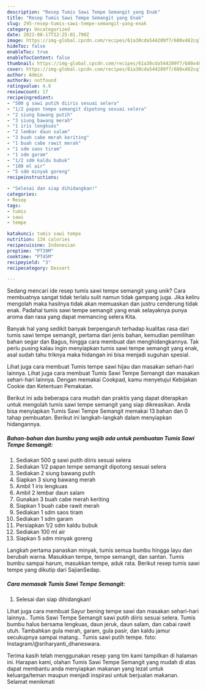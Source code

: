 ```yaml
---
description: "Resep Tumis Sawi Tempe Semangit yang Enak"
title: "Resep Tumis Sawi Tempe Semangit yang Enak"
slug: 295-resep-tumis-sawi-tempe-semangit-yang-enak
category: Uncategorized
date: 2022-08-17T22:25:01.790Z
image: https://img-global.cpcdn.com/recipes/61a30cda544289f7/680x482cq70/tumis-sawi-tempe-semangit-foto-resep-utama.jpg
hideToc: false
enableToc: true
enableTocContent: false
thumbnail: https://img-global.cpcdn.com/recipes/61a30cda544289f7/680x482cq70/tumis-sawi-tempe-semangit-foto-resep-utama.jpg
cover: https://img-global.cpcdn.com/recipes/61a30cda544289f7/680x482cq70/tumis-sawi-tempe-semangit-foto-resep-utama.jpg
author: Admin
authorAv: notfound
ratingvalue: 4.9
reviewcount: 17
recipeingredient:
- "500 g sawi putih diiris sesuai selera"
- "1/2 papan tempe semangit dipotong sesuai selera"
- "2 siung bawang putih"
- "3 siung bawang merah"
- "1 iris lengkuas"
- "2 lembar daun salam"
- "3 buah cabe merah keriting"
- "1 buah cabe rawit merah"
- "1 sdm saos tiram"
- "1 sdm garam"
- "1/2 sdm kaldu bubuk"
- "100 ml air"
- "5 sdm minyak goreng"
recipeinstructions:

- "Selesai dan siap dihidangkan!"
categories:
- Resep
tags:
- tumis
- sawi
- tempe

katakunci: tumis sawi tempe 
nutrition: 134 calories
recipecuisine: Indonesian
preptime: "PT39M"
cooktime: "PT45M"
recipeyield: "3"
recipecategory: Dessert

---
```





Sedang mencari ide resep tumis sawi tempe semangit yang unik? Cara membuatnya sangat tidak terlalu sulit namun tidak gampang juga. Jika keliru mengolah maka hasilnya tidak akan memuaskan dan justru cenderung tidak enak. Padahal tumis sawi tempe semangit yang enak selayaknya punya aroma dan rasa yang dapat memancing selera Kita.





Banyak hal yang sedikit banyak berpengaruh terhadap kualitas rasa dari tumis sawi tempe semangit, pertama dari jenis bahan, kemudian pemilihan bahan segar dan Bagus, hingga cara membuat dan menghidangkannya. Tak perlu pusing kalau ingin menyiapkan tumis sawi tempe semangit yang enak,      asal sudah tahu triknya maka hidangan ini bisa menjadi suguhan spesial.














Lihat juga cara membuat Tumis tempe sawi hijau dan masakan sehari-hari lainnya. Lihat juga cara membuat Tumis Sawi Tempe Semangit dan masakan sehari-hari lainnya. Dengan memakai Cookpad, kamu menyetujui Kebijakan Cookie dan Ketentuan Pemakaian.






Berikut ini ada beberapa cara mudah dan praktis yang dapat diterapkan untuk mengolah tumis sawi tempe semangit yang siap dikreasikan. Anda bisa menyiapkan Tumis Sawi Tempe Semangit memakai 13 bahan dan 0 tahap pembuatan. Berikut ini langkah-langkah dalam menyiapkan hidangannya.

<!--inarticleads1-->

##### Bahan-bahan dan bumbu yang wajib ada untuk pembuatan Tumis Sawi Tempe Semangit:

1. Sediakan 500 g sawi putih diiris sesuai selera
1. Sediakan 1/2 papan tempe semangit dipotong sesuai selera
1. Sediakan 2 siung bawang putih
1. Siapkan 3 siung bawang merah
1. Ambil 1 iris lengkuas
1. Ambil 2 lembar daun salam
1. Gunakan 3 buah cabe merah keriting
1. Siapkan 1 buah cabe rawit merah
1. Sediakan 1 sdm saos tiram
1. Sediakan 1 sdm garam
1. Persiapkan 1/2 sdm kaldu bubuk
1. Sediakan 100 ml air
1. Siapkan 5 sdm minyak goreng


Langkah pertama panaskan minyak, tumis semua bumbu hingga layu dan berubah warna. Masukkan tempe, tempe semangit, dan santan. Tumis bumbu sampai harum, masukkan tempe, aduk rata. Berikut resep tumis sawi tempe yang dikutip dari SajianSedap. 

<!--inarticleads2-->

##### Cara memasak Tumis Sawi Tempe Semangit:


1. Selesai dan siap dihidangkan!

Lihat juga cara membuat Sayur bening tempe sawi dan masakan sehari-hari lainnya.. Tumis Sawi Tempe Semangit sawi putih diiris sesuai selera. Tumis bumbu halus bersama lengkuas, daun jeruk, daun salam, dan cabai rawit utuh. Tambahkan gula merah, garam, gula pasir, dan kaldu jamur secukupnya sampai matang.. Tumis sawi putih tempe. foto: Instagram/@sriharyanti_dhaneswara. 

Terima kasih telah menggunakan resep yang tim kami tampilkan di halaman ini. Harapan kami, olahan Tumis Sawi Tempe Semangit yang mudah di atas dapat membantu anda menyiapkan makanan yang lezat untuk keluarga/teman maupun menjadi inspirasi untuk berjualan makanan. Selamat menikmati
